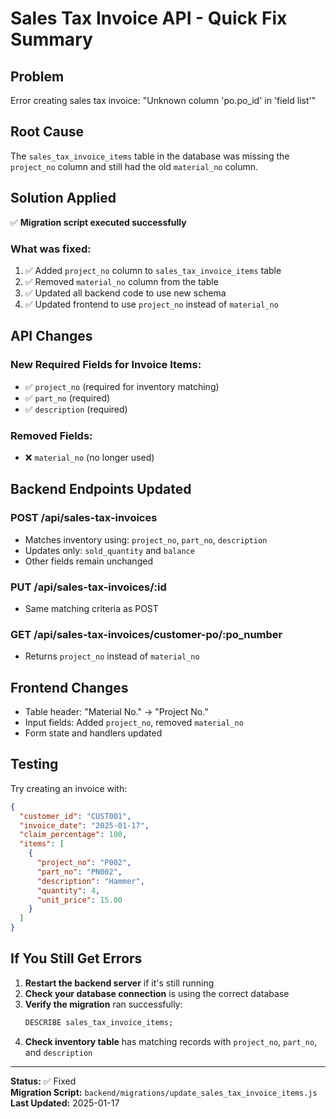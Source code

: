 # Sales Tax Invoice API - Quick Fix Summary

## Problem
Error creating sales tax invoice: "Unknown column 'po.po_id' in 'field list'"

## Root Cause
The `sales_tax_invoice_items` table in the database was missing the `project_no` column and still had the old `material_no` column.

## Solution Applied
✅ **Migration script executed successfully**

### What was fixed:
1. ✅ Added `project_no` column to `sales_tax_invoice_items` table
2. ✅ Removed `material_no` column from the table
3. ✅ Updated all backend code to use new schema
4. ✅ Updated frontend to use `project_no` instead of `material_no`

## API Changes

### New Required Fields for Invoice Items:
- ✅ `project_no` (required for inventory matching)
- ✅ `part_no` (required)
- ✅ `description` (required)

### Removed Fields:
- ❌ `material_no` (no longer used)

## Backend Endpoints Updated

### POST /api/sales-tax-invoices
- Matches inventory using: `project_no`, `part_no`, `description`
- Updates only: `sold_quantity` and `balance`
- Other fields remain unchanged

### PUT /api/sales-tax-invoices/:id
- Same matching criteria as POST

### GET /api/sales-tax-invoices/customer-po/:po_number
- Returns `project_no` instead of `material_no`

## Frontend Changes
- Table header: "Material No." → "Project No."
- Input fields: Added `project_no`, removed `material_no`
- Form state and handlers updated

## Testing

Try creating an invoice with:
```json
{
  "customer_id": "CUST001",
  "invoice_date": "2025-01-17",
  "claim_percentage": 100,
  "items": [
    {
      "project_no": "P002",
      "part_no": "PN002",
      "description": "Hammer",
      "quantity": 4,
      "unit_price": 15.00
    }
  ]
}
```

## If You Still Get Errors

1. **Restart the backend server** if it's still running
2. **Check your database connection** is using the correct database
3. **Verify the migration** ran successfully:
   ```sql
   DESCRIBE sales_tax_invoice_items;
   ```
4. **Check inventory table** has matching records with `project_no`, `part_no`, and `description`

---

**Status:** ✅ Fixed  
**Migration Script:** `backend/migrations/update_sales_tax_invoice_items.js`  
**Last Updated:** 2025-01-17



